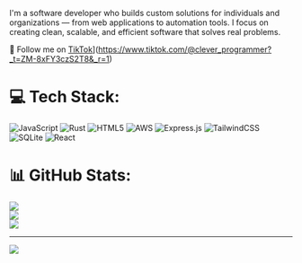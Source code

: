 I'm a software developer who builds custom solutions for individuals and organizations — from web applications to automation tools. 
I focus on creating clean, scalable, and efficient software that solves real problems.

📲 Follow me on [TikTok]([)](https://www.tiktok.com/@clever_programmer?_t=ZM-8xFY3czS2T8&_r=1)


# 💻 Tech Stack:
![JavaScript](https://img.shields.io/badge/javascript-%23323330.svg?style=for-the-badge&logo=javascript&logoColor=%23F7DF1E) ![Rust](https://img.shields.io/badge/rust-%23000000.svg?style=for-the-badge&logo=rust&logoColor=white) ![HTML5](https://img.shields.io/badge/html5-%23E34F26.svg?style=for-the-badge&logo=html5&logoColor=white) ![AWS](https://img.shields.io/badge/AWS-%23FF9900.svg?style=for-the-badge&logo=amazon-aws&logoColor=white) ![Express.js](https://img.shields.io/badge/express.js-%23404d59.svg?style=for-the-badge&logo=express&logoColor=%2361DAFB) ![TailwindCSS](https://img.shields.io/badge/tailwindcss-%2338B2AC.svg?style=for-the-badge&logo=tailwind-css&logoColor=white) ![SQLite](https://img.shields.io/badge/sqlite-%2307405e.svg?style=for-the-badge&logo=sqlite&logoColor=white) ![React](https://img.shields.io/badge/react-%2320232a.svg?style=for-the-badge&logo=react&logoColor=%2361DAFB)
# 📊 GitHub Stats:
![](https://github-readme-stats.vercel.app/api?username=AdanMaalimAli&theme=merko&hide_border=false&include_all_commits=false&count_private=false)<br/>
![](https://nirzak-streak-stats.vercel.app/?user=AdanMaalimAli&theme=merko&hide_border=false)<br/>
![](https://github-readme-stats.vercel.app/api/top-langs/?username=AdanMaalimAli&theme=merko&hide_border=false&include_all_commits=false&count_private=false&layout=compact)

---
[![](https://visitcount.itsvg.in/api?id=AdanMaalimAli&icon=0&color=0)](https://visitcount.itsvg.in)

<!-- Proudly created with GPRM ( https://gprm.itsvg.in ) -->
